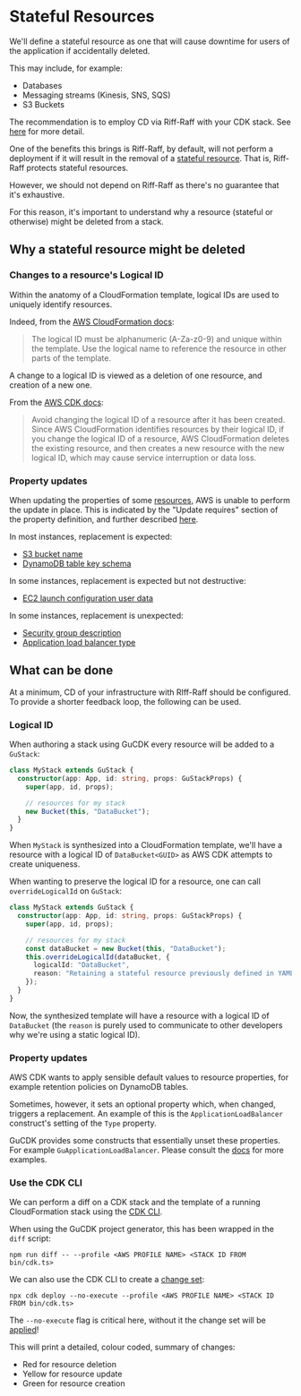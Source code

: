 # Stateful Resources
We'll define a stateful resource as one that will cause downtime for users of the application if accidentally deleted.

This may include, for example:
- Databases
- Messaging streams (Kinesis, SNS, SQS)
- S3 Buckets

The recommendation is to employ CD via Riff-Raff with your CDK stack. See [here](setting-up-a-gucdk-project.md) for more detail.

One of the benefits this brings is Riff-Raff, by default, will not perform a deployment if it will result in the removal of a [stateful resource](https://github.com/guardian/riff-raff/blob/9d3f994e0e4f78dd7d2d4c37588a94ac5b45636f/magenta-lib/src/main/scala/magenta/tasks/SetStackPolicyTask.scala#L29-L71). That is, Riff-Raff protects stateful resources.

However, we should not depend on Riff-Raff as there's no guarantee that it's exhaustive.

For this reason, it's important to understand why a resource (stateful or otherwise) might be deleted from a stack.

## Why a stateful resource might be deleted
### Changes to a resource's Logical ID
Within the anatomy of a CloudFormation template, logical IDs are used to uniquely identify resources.

Indeed, from the [AWS CloudFormation docs](https://docs.aws.amazon.com/AWSCloudFormation/latest/UserGuide/resources-section-structure.html):

> The logical ID must be alphanumeric (A-Za-z0-9) and unique within the template. Use the logical name to reference the resource in other parts of the template.

A change to a logical ID is viewed as a deletion of one resource, and creation of a new one.

From the [AWS CDK docs](https://docs.aws.amazon.com/cdk/v2/guide/identifiers.html#identifiers_logical_ids):

> Avoid changing the logical ID of a resource after it has been created. Since AWS CloudFormation identifies resources by their logical ID, if you change the logical ID of a resource, AWS CloudFormation deletes the existing resource, and then creates a new resource with the new logical ID, which may cause service interruption or data loss.

### Property updates
When updating the properties of some [resources](https://docs.aws.amazon.com/AWSCloudFormation/latest/UserGuide/aws-template-resource-type-ref.html), AWS is unable to perform the update in place. This is indicated by the "Update requires" section of the property definition, and further described [here](https://docs.aws.amazon.com/AWSCloudFormation/latest/UserGuide/using-cfn-updating-stacks-update-behaviors.html).

In most instances, replacement is expected:
- [S3 bucket name](https://docs.aws.amazon.com/AWSCloudFormation/latest/UserGuide/aws-properties-s3-bucket.html#cfn-s3-bucket-name)
- [DynamoDB table key schema](https://docs.aws.amazon.com/AWSCloudFormation/latest/UserGuide/aws-resource-dynamodb-table.html#cfn-dynamodb-table-keyschema)

In some instances, replacement is expected but not destructive:
- [EC2 launch configuration user data](https://docs.aws.amazon.com/AWSCloudFormation/latest/UserGuide/aws-resource-autoscaling-launchconfiguration.html#cfn-autoscaling-launchconfiguration-userdata)

In some instances, replacement is unexpected:
- [Security group description](https://docs.aws.amazon.com/AWSCloudFormation/latest/UserGuide/aws-properties-ec2-security-group.html#cfn-ec2-securitygroup-groupdescription)
- [Application load balancer type](https://docs.aws.amazon.com/AWSCloudFormation/latest/UserGuide/aws-resource-elasticloadbalancingv2-loadbalancer.html#cfn-elasticloadbalancingv2-loadbalancer-type)

## What can be done
At a minimum, CD of your infrastructure with RIff-Raff should be configured. To provide a shorter feedback loop, the following can be used.

### Logical ID
When authoring a stack using GuCDK every resource will be added to a `GuStack`:

```typescript
class MyStack extends GuStack {
  constructor(app: App, id: string, props: GuStackProps) {
    super(app, id, props);

    // resources for my stack
    new Bucket(this, "DataBucket");
  }
}
```

When `MyStack` is synthesized into a CloudFormation template, we'll have a resource with a logical ID of `DataBucket<GUID>` as AWS CDK attempts to create uniqueness.

When wanting to preserve the logical ID for a resource, one can call `overrideLogicalId` on `GuStack`:

```typescript
class MyStack extends GuStack {
  constructor(app: App, id: string, props: GuStackProps) {
    super(app, id, props);

    // resources for my stack
    const dataBucket = new Bucket(this, "DataBucket");
    this.overrideLogicalId(dataBucket, {
      logicalId: "DataBucket",
      reason: "Retaining a stateful resource previously defined in YAML"
    });
  }
}
```

Now, the synthesized template will have a resource with a logical ID of `DataBucket` (the `reason` is purely used to communicate to other developers why we're using a static logical ID).

### Property updates
AWS CDK wants to apply sensible default values to resource properties, for example retention policies on DynamoDB tables.

Sometimes, however, it sets an optional property which, when changed, triggers a replacement. An example of this is the `ApplicationLoadBalancer` construct's setting of the `Type` property.

GuCDK provides some constructs that essentially unset these properties. For example `GuApplicationLoadBalancer`. Please consult the [docs](https://guardian.github.io/cdk/) for more examples.

### Use the CDK CLI
We can perform a diff on a CDK stack and the template of a running CloudFormation stack using the [CDK CLI](https://docs.aws.amazon.com/cdk/v2/guide/cli.html).

When using the GuCDK project generator, this has been wrapped in the `diff` script:

```shell
npm run diff -- --profile <AWS PROFILE NAME> <STACK ID FROM bin/cdk.ts>
```

We can also use the CDK CLI to create a [change set](https://docs.aws.amazon.com/AWSCloudFormation/latest/UserGuide/using-cfn-updating-stacks-changesets.html):

```shell
npx cdk deploy --no-execute --profile <AWS PROFILE NAME> <STACK ID FROM bin/cdk.ts>
```

The `--no-execute` flag is critical here, without it the change set will be [applied](https://docs.aws.amazon.com/AWSCloudFormation/latest/UserGuide/using-cfn-updating-stacks-changesets-execute.html)!

This will print a detailed, colour coded, summary of changes:
  - Red for resource deletion
  - Yellow for resource update
  - Green for resource creation
